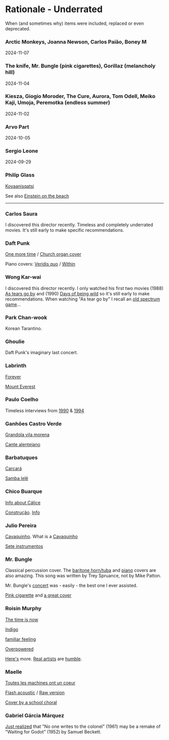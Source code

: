 # Rationale - Underrated

When (and sometimes why) items were included, replaced or even deprecated.

### Arctic Monkeys, Joanna Newson, Carlos Paião, Boney M

2024-11-07

### The knife, Mr. Bungle (pink cigarettes), Gorillaz (melancholy hill)

2024-11-04

### Kiesza, Giogio Moroder, The Cure, Aurora, Tom Odell, Meiko Kaji, Umoja, Peremotka (endless summer)

2024-11-02

### Arvo Part

2024-10-05

### Sergio Leone

2024-09-29

### Philip Glass

[Koyaanisqatsi](https://www.youtube.com/watch?v=KC0FroHjB94)

See also [Einstein on the beach](https://www.youtube.com/watch?v=afW7RGY-CQw)

---

### Carlos Saura

I discovered this director recently. Timeless and completely underrated movies. It's still early to make specific recommendations.

### Daft Punk

[One more time](https://www.youtube.com/watch?v=plJVbTex-vE) / [Church organ cover](https://www.youtube.com/watch?v=H52dy28o_Vk)

Piano covers: [Veridis quo](https://www.youtube.com/watch?v=DPp-ATdi3KM) / [Within](https://www.youtube.com/watch?v=4mnb7FLjM5Y)

### Wong Kar-wai

I discovered this director recently. I only watched his first two movies (1988) [As tears go by](https://www.imdb.com/title/tt0096461/) and (1990) [Days of being wild](https://www.imdb.com/title/tt0101258) so it's still early to make recommendations. When watching "As tear go by" I recall an [old spectrum game](https://worldofspectrum.org/archive/software/games/target-renegade-imagine-software-ltd)...

### Park Chan-wook

Korean Tarantino.

### Ghoulie

Daft Punk's imaginary last concert.

### Labrinth

[Forever](https://www.youtube.com/watch?v=03nR6eWanXs)

[Mount Everest](https://www.youtube.com/watch?v=4yPZs81lK3w)

### Paulo Coelho

Timeless interviews from [1990](https://www.youtube.com/watch?v=ItllhYhQR4Q) & [1994](https://www.youtube.com/watch?v=4AwUM3Br_Pg)

### Ganhões Castro Verde

[Grandola vila morena](https://en.wikipedia.org/wiki/Gr%C3%A2ndola,_Vila_Morena)

[Cante alentejano](https://en.wikipedia.org/wiki/Cante_Alentejano)

### Barbatuques

[Carcará](https://www.youtube.com/watch?v=9GuvFw9f_XQ)

[Samba lelê](https://www.youtube.com/watch?v=_Tz7KROhuAw)

### Chico Buarque

[Info about Cálice](https://en.wikipedia.org/wiki/Chico_Buarque#.22C.C3.A1lice.22)

[Construção](https://www.youtube.com/watch?v=vmGrRmXivmM). [Info](https://en.wikipedia.org/wiki/Constru%C3%A7%C3%A3o_(song))

### Julio Pereira

[Cavaquinho](https://www.youtube.com/watch?v=J6JKzRQwer0). What is a [Cavaquinho](https://en.wikipedia.org/wiki/Cavaquinho)

[Sete instrumentos](https://www.youtube.com/watch?v=YVFu_0wUjk8)

### Mr. Bungle

Classical percussion cover. The [baritone horn/tuba](https://www.youtube.com/watch?v=rC2O6VUGuKs) and [piano](https://www.youtube.com/watch?v=n8LX9PADTrE) covers are also amazing. This song was written by Trey Spruance, not by Mike Patton.

Mr. Bungle's [concert](https://www.youtube.com/watch?v=0wVGbhunXx4) was - easily - the best one I ever assisted.

[Pink cigarette](https://www.youtube.com/watch?v=TwWQYg7aS5o) and [a great cover](https://www.youtube.com/watch?v=4zYSR_UqNfU)

### Roisin Murphy

[The time is now](https://www.youtube.com/watch?v=jR9Ke02m_zk)

[Indigo](https://www.youtube.com/watch?v=effZOf10Iwk)

[familiar feeling](https://www.youtube.com/watch?v=PFtbSydasFY)

[Overpowered](https://www.youtube.com/watch?v=5qpyvYn5-tw)

[Here's](https://www.youtube.com/watch?v=YYQ6wAmHo-w) more. [Real artists](https://www.youtube.com/watch?v=z9u0-3H4I4o) are [humble](https://www.youtube.com/watch?v=Cq1mn7nllTQ). 

### Maelle

[Toutes les machines ont un coeur](https://www.youtube.com/watch?v=UVz3xR1X9RU)

[Flash acoustic](https://www.youtube.com/watch?v=nRHWYOSYqMI) / [Raw version](https://www.youtube.com/watch?v=RGAYk5ec12U)

[Cover by a school choral](https://www.youtube.com/watch?v=K4-ko_P3NgE)

### Gabriel Gárcia Márquez

[Just realized](https://www.thefreelibrary.com/THE+ETERNAL+WAIT+FOR+%22GODOT%22+IN+GARCIA+MARQUEZ%27S+%22NO+ONE+WRITES+TO...-a0626843754) that "No one writes to the colonel" (1961) may be a remake of "Waiting for Godot" (1952) by Samuel Beckett.